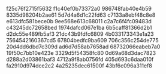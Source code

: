 f25c76f2715f5632
f1c40ef0b73372a0
986748fab40e4b59
8335d98204b2ae61
5d7d4a6d1c22fd63
c7133a8ebf48c8e8
e613dfc581bece0b
9ee568e613c68011
c2a7c6f4fc09483d
c43245dc72658bed
1974dafcd067e1ba
6b5caff81366d2b1
d2dc55e489fb5af3
21dc43b9fdfc6809
4b033173343e1a23
7564542160367cd5
67804bedfc9ba609
706c356c254de775
20d4dd6dbd7c309d
ad6d7d58ab7658ad
68732066eabeb7a0
19f50c7bb10e423e
3329d5f54358fc80
0d69a68d3dac7823
d288a2d03861baf3
4712a9f8ab0756fd
405d693c6daa010f
fa2910d974dce2c2
4a25235dec61500f
43bf6c096a311ef8
